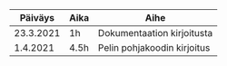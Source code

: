 |Päiväys|Aika|Aihe|
|-------|----|----|
|23.3.2021|1h|Dokumentaation kirjoitusta|
|1.4.2021|4.5h|Pelin pohjakoodin kirjoitus|

